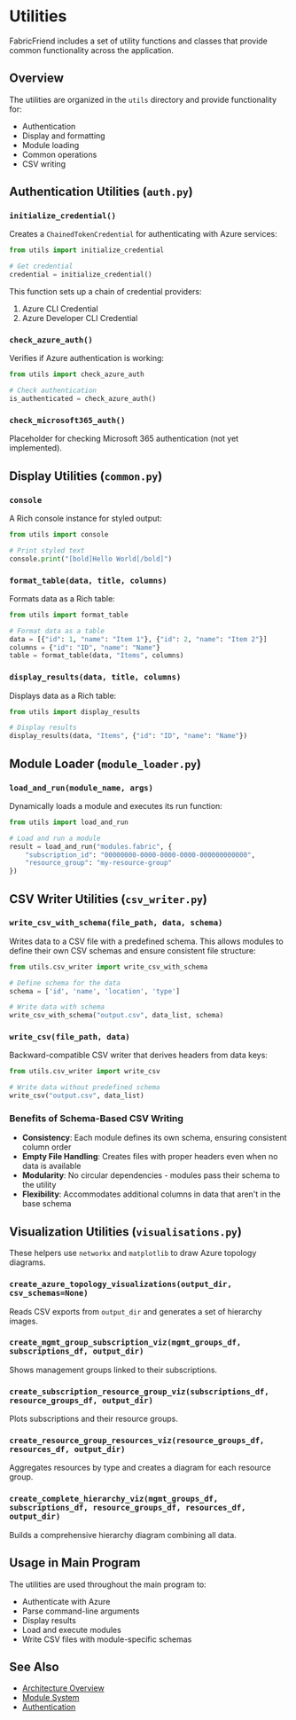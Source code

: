 # Utilities

FabricFriend includes a set of utility functions and classes that provide common functionality across the application.

## Overview

The utilities are organized in the `utils` directory and provide functionality for:

- Authentication
- Display and formatting
- Module loading
- Common operations
- CSV writing

## Authentication Utilities (`auth.py`)

### `initialize_credential()`

Creates a `ChainedTokenCredential` for authenticating with Azure services:

```python
from utils import initialize_credential

# Get credential
credential = initialize_credential()
```

This function sets up a chain of credential providers:
1. Azure CLI Credential
2. Azure Developer CLI Credential

### `check_azure_auth()`

Verifies if Azure authentication is working:

```python
from utils import check_azure_auth

# Check authentication
is_authenticated = check_azure_auth()
```

### `check_microsoft365_auth()`

Placeholder for checking Microsoft 365 authentication (not yet implemented).

## Display Utilities (`common.py`)

### `console`

A Rich console instance for styled output:

```python
from utils import console

# Print styled text
console.print("[bold]Hello World[/bold]")
```

### `format_table(data, title, columns)`

Formats data as a Rich table:

```python
from utils import format_table

# Format data as a table
data = [{"id": 1, "name": "Item 1"}, {"id": 2, "name": "Item 2"}]
columns = {"id": "ID", "name": "Name"}
table = format_table(data, "Items", columns)
```

### `display_results(data, title, columns)`

Displays data as a Rich table:

```python
from utils import display_results

# Display results
display_results(data, "Items", {"id": "ID", "name": "Name"})
```

## Module Loader (`module_loader.py`)

### `load_and_run(module_name, args)`

Dynamically loads a module and executes its run function:

```python
from utils import load_and_run

# Load and run a module
result = load_and_run("modules.fabric", {
    "subscription_id": "00000000-0000-0000-0000-000000000000",
    "resource_group": "my-resource-group"
})
```

## CSV Writer Utilities (`csv_writer.py`)

### `write_csv_with_schema(file_path, data, schema)`

Writes data to a CSV file with a predefined schema. This allows modules to define their own CSV schemas and ensure consistent file structure:

```python
from utils.csv_writer import write_csv_with_schema

# Define schema for the data
schema = ['id', 'name', 'location', 'type']

# Write data with schema
write_csv_with_schema("output.csv", data_list, schema)
```

### `write_csv(file_path, data)`

Backward-compatible CSV writer that derives headers from data keys:

```python
from utils.csv_writer import write_csv

# Write data without predefined schema
write_csv("output.csv", data_list)
```

### Benefits of Schema-Based CSV Writing

- **Consistency**: Each module defines its own schema, ensuring consistent column order
- **Empty File Handling**: Creates files with proper headers even when no data is available
- **Modularity**: No circular dependencies - modules pass their schema to the utility
- **Flexibility**: Accommodates additional columns in data that aren't in the base schema

## Visualization Utilities (`visualisations.py`)

These helpers use `networkx` and `matplotlib` to draw Azure topology diagrams.

### `create_azure_topology_visualizations(output_dir, csv_schemas=None)`
Reads CSV exports from `output_dir` and generates a set of hierarchy images.

### `create_mgmt_group_subscription_viz(mgmt_groups_df, subscriptions_df, output_dir)`
Shows management groups linked to their subscriptions.

### `create_subscription_resource_group_viz(subscriptions_df, resource_groups_df, output_dir)`
Plots subscriptions and their resource groups.

### `create_resource_group_resources_viz(resource_groups_df, resources_df, output_dir)`
Aggregates resources by type and creates a diagram for each resource group.

### `create_complete_hierarchy_viz(mgmt_groups_df, subscriptions_df, resource_groups_df, resources_df, output_dir)`
Builds a comprehensive hierarchy diagram combining all data.

## Usage in Main Program

The utilities are used throughout the main program to:

- Authenticate with Azure
- Parse command-line arguments
- Display results
- Load and execute modules
- Write CSV files with module-specific schemas

## See Also

- [Architecture Overview](architecture.md)
- [Module System](modules.md)
- [Authentication](authentication.md)
